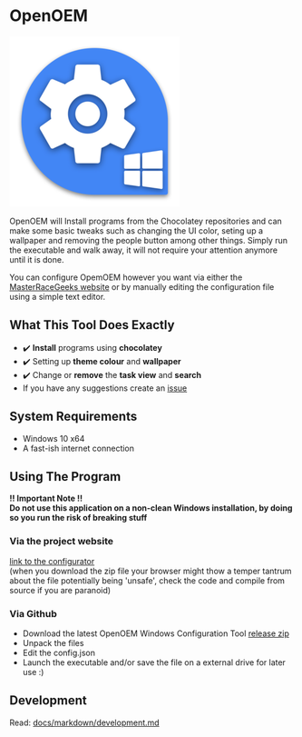 # OpenOEM
![Project logo](/src/icon-small.png?raw=true "Project logo")
  
OpenOEM will Install programs from the Chocolatey repositories and can make some basic tweaks such as changing the UI color, seting up a wallpaper and removing the people button among other things. Simply run the executable and walk away, it will not require your attention anymore until it is done. 

You can configure OpemOEM however you want via either the [MasterRaceGeeks website](https://openoem.masterracegeeks.eu/) or by manually editing the configuration file using a simple text editor. 


## What This Tool Does Exactly
- :heavy_check_mark: **Install** programs using **chocolatey** 
- :heavy_check_mark: Setting up **theme colour** and **wallpaper**  
- :heavy_check_mark: Change or **remove** the **task view** and **search**
- If you have any suggestions create an [issue](https://github.com/dennis1248/OpenOEM/issues)

## System Requirements
- Windows 10 x64  
- A fast-ish internet connection  

## Using The Program
**!! Important Note !!**  
**Do not use this application on a non-clean Windows installation, by doing so you run the risk of breaking stuff**
### Via the project website
[link to the configurator](https://openoem.masterracegeeks.eu/#configure)  
(when you download the zip file your browser might thow a temper tantrum about the file potentially being 'unsafe', check the code and compile from source if you are paranoid)
### Via Github   
- Download the latest OpenOEM Windows Configuration Tool [release zip](https://github.com/dennis1248/OpenOEM/releases)
- Unpack the files
- Edit the config.json
- Launch the executable and/or save the file on a external drive for later use :)

## Development
Read: [docs/markdown/development.md](https://github.com/dennis1248/OpenOEM/blob/master/docs/markdown/development.md)
